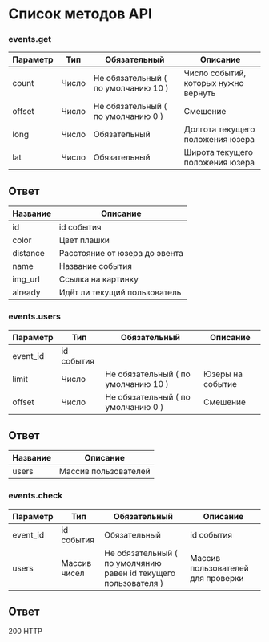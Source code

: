# Список методов API


### events.get

| Параметр  | Тип | Обязательный | Описание |
| ------------- | ------------- | ------------- | ------------- |
| count | Число | Не обязательный ( по умолчанию 10 ) | Число событий, которых нужно вернуть |
| offset | Число | Не обязательный ( по умолчанию 0 ) | Смешение |
| long | Число | Обязательный | Долгота текущего положения юзера |
| lat | Число | Обязательный | Широта текущего положения юзера |

## Ответ

| Название | Описание |
| ------------- | ------------- |
| id | id события |
| color | Цвет плашки |
| distance |  Расстояние от юзера до эвента | 
| name | Название события | 
| img_url | Ссылка на картинку | 
| already | Идёт ли текущий пользователь | 

### events.users

| Параметр  | Тип | Обязательный | Описание |
| ------------- | ------------- | ------------- | ------------- |
| event_id | id события|
| limit | Число | Не обязательный ( по умолчанию 10 ) | Юзеры на событие |
| offset | Число | Не обязательный ( по умолчанию 0 ) | Смешение |

## Ответ

| Название | Описание |
| ------------- | ------------- |
| users | Массив пользователей |



### events.check

| Параметр  | Тип | Обязательный | Описание |
| ------------- | ------------- | ------------- | ------------- |
| event_id | id события| Обязательный | id события |
| users | Массив чисел | Не обязательный ( по умолчянию равен id текущего пользователя ) | Массив пользователей для проверки |

## Ответ

200 HTTP








